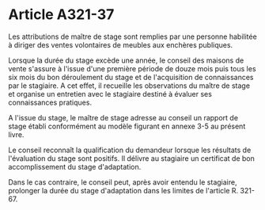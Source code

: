 # Article A321-37

Les attributions de maître de stage sont remplies par une personne habilitée à diriger des ventes volontaires de meubles aux enchères publiques.

Lorsque la durée du stage excède une année, le conseil des maisons de vente s'assure à l'issue d'une première période de douze mois puis tous les six mois du bon déroulement du stage et de l'acquisition de connaissances par le stagiaire. A cet effet, il recueille les observations du maître de stage et organise un entretien avec le stagiaire destiné à évaluer ses connaissances pratiques.

A l'issue du stage, le maître de stage adresse au conseil un rapport de stage établi conformément au modèle figurant en annexe 3-5 au présent livre.

Le conseil reconnaît la qualification du demandeur lorsque les résultats de l'évaluation du stage sont positifs. Il délivre au stagiaire un certificat de bon accomplissement du stage d'adaptation.

Dans le cas contraire, le conseil peut, après avoir entendu le stagiaire, prolonger la durée du stage d'adaptation dans les limites de l'article R. 321-67.
